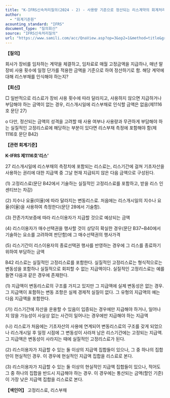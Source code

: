 ```yaml
---
title: "K-IFRS신속처리질의(2024 - 2) - 사용량 기준으로 정산되는 리스계약의 회계처리"
author:
  - "회계기준원"
acounting_standard: "IFRS"
document_type: "질의회신"
source: "IFRS신속처리질의"
url: "https://www.samili.com/acc/QnaView.asp?op=3&op2=1&method=title&group=2124-15;1&orgcode=3&searchword=&page=2&code=K%2DIFRS%EC%8B%A0%EC%86%8D%EC%B2%98%EB%A6%AC%EC%A7%88%EC%9D%98%2D2%3A20240204"
---
```

**【질의】**

  

회사가 장비를 임차하는 계약을 체결하고, 임차료로 매월 고정금액을 지급하나, 매년 말 장비 사용 횟수에 일정 단가를 적용한 금액을 기준으로 하여 정산하기로 함. 해당 계약에 대해 리스부채를 인식해야 하는지?

  
  

**【회신】**

  

□ 일반적으로 리스료가 장비 사용 횟수에 따라 달라지고, 사용하지 않으면 지급하거나 부담해야 하는 금액이 없는 경우, 리스개시일에 리스부채로 인식할 금액은 없음(제1116호 문단 27)

  

o 다만, 정산되는 금액의 성격을 고려할 때 사용 여부나 사용량과 무관하게 부담해야 하는 실질적인 고정리스료에 해당하는 부분이 있다면 리스부채 측정에 포함해야 함(제1116호 문단 B42)

  
  

**【관련 회계기준】**

  

**K-IFRS 제1116호‘리스’**

  

27 리스개시일에 리스부채의 측정치에 포함되는 리스료는, 리스기간에 걸쳐 기초자산을 사용하는 권리에 대한 지급액 중 그날 현재 지급되지 않은 다음 금액으로 구성된다.

  

(1) 고정리스료(문단 B42에서 기술하는 실질적인 고정리스료를 포함하고, 받을 리스 인센티브는 차감)

(2) 지수나 요율(이율)에 따라 달라지는 변동리스료. 처음에는 리스개시일의 지수나 요율(이율)을 사용하여 측정한다(문단 28에서 기술함).

(3) 잔존가치보증에 따라 리스이용자가 지급할 것으로 예상되는 금액

(4) 리스이용자가 매수선택권을 행사할 것이 상당히 확실한 경우(문단 B37~B40에서 기술하는 요소를 고려하여 판단함)에 그 매수선택권의 행사가격

(5) 리스기간이 리스이용자의 종료선택권 행사를 반영하는 경우에 그 리스를 종료하기 위하여 부담하는 금액

  

B42 리스료는 실질적인 고정리스료를 포함한다. 실질적인 고정리스료는 형식적으로는 변동성을 포함하나 실질적으로 회피할 수 없는 지급액이다. 실질적인 고정리스료는 예를 들면 다음과 같은 경우에 존재한다.

  

(1) 지급액이 변동리스료의 구조를 가지고 있지만 그 지급액에 실제 변동성은 없는 경우. 그 지급액이 포함하는 변동 조항은 실제 경제적 실질이 없다. 그 유형의 지급액의 예는 다음 지급액을 포함한다.

(가) 리스기간에 자산을 운용할 수 있음이 입증되는 경우에만 지급해야 하거나, 일어나지 않을 가능성이 사실상 없는 사건이 일어나는 경우에만 지급해야 하는 지급액

(나) 리스료가 처음에는 기초자산의 사용에 연계되어 변동리스료의 구조를 갖게 되었으나 리스개시일 후 일정 시점에 그 변동성이 사라져 남은 리스기간에는 고정되는 지급액. 그 지급액은 변동성이 사라지는 때에 실질적인 고정리스료가 된다.

(2) 리스이용자가 지급할 수 있는 둘 이상의 지급액 집합들이 있으나, 그 중 하나의 집합만이 현실적인 경우. 이 경우에 현실적인 지급액 집합을 리스료로 본다.

(3) 리스이용자가 지급할 수 있는 둘 이상의 현실적인 지급액 집합들이 있으나, 적어도 그 중 하나의 집합을 반드시 지급해야 하는 경우. 이 경우에는 통산되는 금액(할인 기준)이 가장 낮은 지급액 집합을 리스료로 본다.

  
  

**【색인어】** 고정리스료, 리스부채
